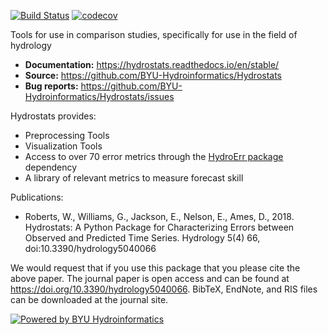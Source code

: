 [![Build Status](https://travis-ci.org/BYU-Hydroinformatics/Hydrostats.svg?branch=master)](https://travis-ci.org/BYU-Hydroinformatics/Hydrostats)
[![codecov](https://codecov.io/gh/BYU-Hydroinformatics/Hydrostats/branch/master/graph/badge.svg)](https://codecov.io/gh/BYU-Hydroinformatics/Hydrostats)

Tools for use in comparison studies, specifically for use in the field of hydrology

- **Documentation:** https://hydrostats.readthedocs.io/en/stable/
- **Source:** https://github.com/BYU-Hydroinformatics/Hydrostats
- **Bug reports:** https://github.com/BYU-Hydroinformatics/Hydrostats/issues

Hydrostats provides:

- Preprocessing Tools
- Visualization Tools
- Access to over 70 error metrics through the [HydroErr package](https://github.com/BYU-Hydroinformatics/HydroErr) dependency
- A library of relevant metrics to measure forecast skill

Publications:
- Roberts, W., Williams, G., Jackson, E., Nelson, E., Ames, D., 2018. Hydrostats: A Python Package for Characterizing Errors between Observed and Predicted Time Series. Hydrology 5(4) 66, doi:10.3390/hydrology5040066

We would request that if you use this package that you please cite the above paper. The journal paper is open access and can be found at https://doi.org/10.3390/hydrology5040066. BibTeX, EndNote, and RIS files can be downloaded at the journal site.

[![Powered by BYU Hydroinformatics](https://img.shields.io/badge/powered%20by-BYU%20HydroInformatics-blue.svg)](http://worldwater.byu.edu/)
